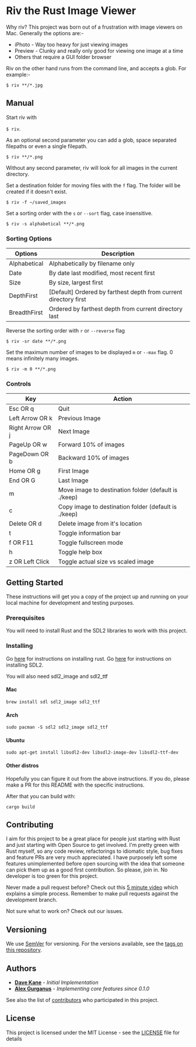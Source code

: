 # **Riv** the **R**ust **I**mage **V**iewer

Why riv? This project was born out of a frustration with image viewers on Mac. 
Generally the options are:-

* iPhoto - Way too heavy for just viewing images
* Preview - Clunky and really only good for viewing one image at a time
* Others that require a GUI folder browser

Riv on the other hand runs from the command line, and accepts a glob. For example:-

```$ riv **/*.jpg```

## Manual

Start riv with 

```$ riv```. 

As an optional second parameter you can add a glob, space separated filepaths or even a single filepath.

```$ riv **/*.png```

Without any second parameter, riv will look for all images in the current directory.

Set a destination folder for moving files with the `f` flag. The folder will be created if it doesn't exist.

```$ riv -f ~/saved_images```

Set a sorting order with the `s` or `--sort` flag, case insensitive.

```$ riv -s alphabetical **/*.png```

### Sorting Options

| Options          | Description                                                                              |
|------------------|------------------------------------------------------------------------------------------|
| Alphabetical     | Alphabetically by filename only                                                          |
| Date             | By date last modified, most recent first                                                 |
| Size             | By size, largest first                                                                   |
| DepthFirst       | [Default] Ordered by farthest depth from current directory first                         |
| BreadthFirst     | Ordered by farthest depth from current directory last                                    |

Reverse the sorting order with `r` or `--reverse` flag

```$ riv -sr date **/*.png```

Set the maximum number of images to be displayed `m` or `--max` flag. 0 means infinitely many images.

```$ riv -m 0 **/*.png```

### Controls


| Key              | Action                                                 |
|------------------|--------------------------------------------------------|
| Esc OR q         | Quit                                                   |
| Left Arrow OR k  | Previous Image                                         |
| Right Arrow OR j | Next Image                                             |
| PageUp OR w      | Forward 10% of images                                  |
| PageDown OR b    | Backward 10% of images                                 |
| Home OR g        | First Image                                            |
| End OR G         | Last Image                                             |
| m                | Move image to destination folder (default is ./keep)   |
| c                | Copy image to destination folder (default is ./keep)   |
| Delete OR d      | Delete image from it's location                        |
| t                | Toggle information bar                                 |
| f OR F11         | Toggle fullscreen mode                                 |
| h                | Toggle help box                                        |
| z OR Left Click  | Toggle actual size vs scaled image                     |

## Getting Started

These instructions will get you a copy of the project up and running on your local machine for development and testing purposes.

### Prerequisites

You will need to install Rust and the SDL2 libraries to work with this project.

### Installing

Go [here](https://www.rust-lang.org/) for instructions on installing rust.
Go [here](https://github.com/Rust-SDL2/rust-sdl2) for instructions on installing SDL2.

You will also need sdl2_image and sdl2_ttf

#### Mac

`brew install sdl sdl2_image sdl2_ttf`

#### Arch

`sudo pacman -S sdl2 sdl2_image sdl2_ttf`

#### Ubuntu

`sudo apt-get install libsdl2-dev libsdl2-image-dev libsdl2-ttf-dev`

#### Other distros

Hopefully you can figure it out from the above instructions. If you do, please make a PR for this README with the specific instructions.

After that you can build with:

```cargo build```

## Contributing

I aim for this project to be a great place for people just starting with Rust and just starting with Open Source to get involved. I'm pretty green with Rust myself, so any code review, refactorings to idiomatic style, bug fixes and feature PRs are very much appreciated. I have purposely left some features unimplemented before open sourcing with the idea that someone can pick them up as a good first contribution. So please, join in. No developer is too green for this project.

Never made a pull request before? Check out this [5 minute video](https://www.youtube.com/watch?v=rgbCcBNZcdQ) which explains a simple process. Remember to make pull requests against the development branch.

Not sure what to work on? Check out our issues.

## Versioning

We use [SemVer](http://semver.org/) for versioning. For the versions available, see the [tags on this repository](https://github.com/davejkane/riv/tags).

## Authors

* **[Dave Kane](https://github.com/Davejkane)** - *Initial Implementation*
* **[Alex Gurganus](https://github.com/gurgalex)** - *Implementing core features since 0.1.0*

See also the list of [contributors](https://github.com/davejkane/riv/contributors) who participated in this project.

## License

This project is licensed under the MIT License - see the [LICENSE](LICENSE) file for details

